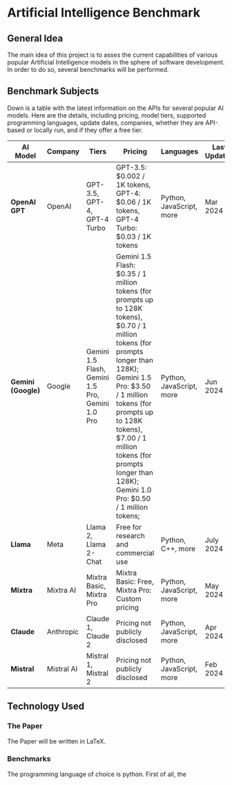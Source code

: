 # Artificial Intelligence Benchmark

## General Idea

The main idea of this project is to asses the current capabilities of various popular Artificial Intelligence models in the sphere of software development. In order to do so, several benchmarks will be performed.

## Benchmark Subjects 

Down is a table with the latest information on the APIs for several popular AI models. Here are the details, including pricing, model tiers, supported programming languages, update dates, companies, whether they are API-based or locally run, and if they offer a free tier.

| **AI Model**     | **Company** | **Tiers**                                                   | **Pricing**                                                                                     | **Languages**           | **Last Updated** | **API/Local** | **Free Tier**                         |**Link** |
|------------------|-------------|-------------------------------------------------------------|-------------------------------------------------------------------------------------------------|-------------------------|------------------|---------------|--------------------------------------|----------|
| **OpenAI GPT**   | OpenAI      | GPT-3.5, GPT-4, GPT-4 Turbo                                 | GPT-3.5: $0.002 / 1K tokens, GPT-4: $0.06 / 1K tokens, GPT-4 Turbo: $0.03 / 1K tokens          | Python, JavaScript, more | Mar 2024         | API           | Limited access in free tier          |          |
| **Gemini (Google)** | Google     | Gemini 1.5 Flash, Gemini 1.5 Pro, Gemini 1.0 Pro          | Gemini 1.5 Flash: $0.35 / 1 million tokens (for prompts up to 128K tokens), $0.70 / 1 million tokens (for prompts longer than 128K);<br>Gemini 1.5 Pro: $3.50 / 1 million tokens (for prompts up to 128K tokens), $7.00 / 1 million tokens (for prompts longer than 128K);<br>Gemini 1.0 Pro: $0.50 / 1 million tokens;                                                                 | Python, JavaScript, more | Jun 2024         | API           | No public free tier available         |        |
| **Llama**        | Meta        | Llama 2, Llama 2-Chat                                       | Free for research and commercial use                                                            | Python, C++, more        | July 2024        | Local         | Yes                                   |        |
| **Mixtra**       | Mixtra AI   | Mixtra Basic, Mixtra Pro                                    | Mixtra Basic: Free, Mixtra Pro: Custom pricing                                                  | Python, JavaScript, more | May 2024         | API           | Basic tier is free                   |         |
| **Claude**       | Anthropic   | Claude 1, Claude 2                                          | Pricing not publicly disclosed                                                                  | Python, JavaScript, more | Apr 2024         | API           | No public free tier available         |        |
| **Mistral**      | Mistral AI  | Mistral 1, Mistral 2                                        | Pricing not publicly disclosed                                                                  | Python, JavaScript, more | Feb 2024         | API           | No public free tier available         |        |


## Technology Used

### The Paper
    
The Paper will be written in LaTeX.

### Benchmarks 
    
The programming language of choice is python. First of all, the 
